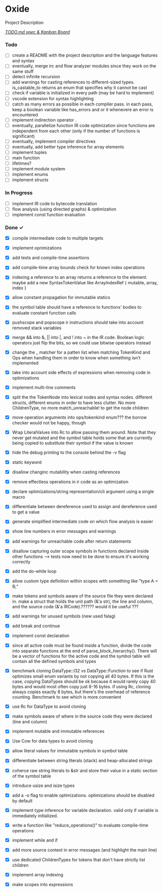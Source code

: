 # Oxide

Project Description

<em>[TODO.md spec & Kanban Board](https://bit.ly/3fCwKfM)</em>

### Todo

- [ ] create a README with the project description and the language features and syntax  
- [ ] eventually, merge irc and flow analyzer modules since they work on the same stuff  
- [ ] detect infinite recursion  
- [ ] add warnings for casting references to different-sized types. is_castable_to returns an enum that specifies why it cannot be cast  
- [ ] check if variable is initialized in every path (may be hard to implement)  
- [ ] vscode extension for syntax highlighting  
- [ ] catch as many errors as possible in each compiler pass. in each pass, keep a boolean variable like has_errors and or it whenevere an error is encountered  
- [ ] implement indirection operator .  
- [ ] eventually, parallelize function IR code optimization since functions are independent from each other (only if the number of functions is significant)  
- [ ] eventually, implement compiler directives  
- [ ] eventually, add better type inference for array elements  
- [ ] implement tuples  
- [ ] main function  
- [ ] lifetimes?  
- [ ] implement module system  
- [ ] implement enums  
- [ ] implement structs  

### In Progress

- [ ] implement IR code to bytecode translation  
- [ ] flow analysis (using directed graphs) & optimization  
- [ ] implement const function evaluation  

### Done ✓

- [x] compile intermediate code to multiple targets  
- [x] implement oprimizations  
- [x] add tests and compile-time assertions  
- [x] add compile-time array bounds check for known index operations  
- [x] indexing a reference to an array returns a reference to the element. maybe add a new SyntaxTokenValue like ArrayIndexRef { mutable, array, index }  
- [x] allow constant propagation for immutable statics  
- [x] the symbol table should have a reference to functions' bodies to evaluate constant function calls  
- [x] pushscope and popscope ir instructions should take into account removed stack variables  
- [x] merge && into &, || into |, and ! into ~ in the IR code. Boolean logic operators just flip the bits, so we could use bitwise operators instead  
- [x] change the _ matcher for a patten list when matching TokenKind and Ops when handling them in order to know when something isn't implemented  
- [x] take into account side effects of expressions when removing code in optimizations  
- [x] implement multi-line comments  
- [x] split the the TokenNode into lexical nodes and syntax nodes. different structs, different enums in order to have less clutter. No more ChildrenType, no more match_unreachable! to get the node children  
- [x] move operation arguments into ops/tokenkind enum??? the borrow checker would not be happy, though  
- [x] Wrap LiteralValues into Rc to allow passing them around. Note that they never get mutated and the symbol table holds some that are currently being copied to substitute their symbol if the value is known  
- [x] hide the debug printing to the console behind the -v flag  
- [x] static keyword  
- [x] disallow changinc mutability when casting references  
- [x] remove effectless operations in ir code as an optimization  
- [x] declare optimizations/string representation/cli argument using a single macro  
- [x] differentiate between dereference used to assign and dereference used to get a value  
- [x] generate simplified intermediate code on which flow analysis is easier  
- [x] show line numbers in error messages and warnings  
- [x] add warnings for unreachable code after return statements  
- [x] disallow capturing outer scope symbols in functions declared inside other functions --> tests now need to be done to ensure it's working correctly  
- [x] add the do-while loop  
- [x] allow custom type definition within scopes with something like "type A = B;"  
- [x] make tokens and symbols aware of the source file they were declared in. make a struct that holds the unit path (&'a str), the line and column, and the source code (&'a IRCode).?????? would it be useful ???  
- [x] add warnings for unused symbols (new used falag)  
- [x] add break and continue  
- [x] implement const declaration  
- [x] since all active code must be found inside a function, divide the code into separate functions at the end of parse_block_hierarchy(). There will be a vector of functions for the active code and the symbol table will contain all the defined symbols and types  
- [x] benchmark cloning DataType::I32 vs DataType::Function to see if Rust optimizes small enum variants by not copying all 40 bytes. If this is the case, copying DataTypes should be ok because it would rarely copy 40 bytes and would most often copy just 8-16 bytes. if using Rc<DataType>, cloning always copies exactly 8 bytes, but there's the overhead of reference counting. Benchmark to see which is more convenient  
- [x] use Rc for DataType to avoid cloning  
- [x] make symbols aware of where in the source code they were declared (line and column)  
- [x] implement mutable and immutable references  
- [x] Use Cow for data types to avoid cloning  
- [x] allow literal values for immutable symbols in symbol table  
- [x] differentiate between string literals (stack) and heap-allocated strings  
- [x] coherce raw string literals to &str and store their value in a static section of the symbol table  
- [x] introduce usize and isize types  
- [x] add a -o flag to enable optimizations. optimizations should be disabled by default  
- [x] implement type inference for variable declaration. valid only if variable is immediately initialized.  
- [x] write a function like "reduce_operations()" to evaluate compile-time operations  
- [x] implement while and if  
- [x] add more source context in error messages (and highlight the main line)  
- [x] use dedicated ChildrenTypes for tokens that don't have strictly list children  
- [x] implement array indexing  
- [x] make scopes into expressions  

